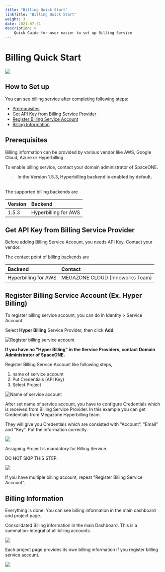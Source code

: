 ```yaml
---
title: "Billing Quick Start"
linkTitle: "Billing Quick Start"
weight: 3
date: 2021-07-31
description: >
    Quick Guide for user easier to set up Billing Service
---
```



# Billing Quick Start

![](/docs/using_spaceone_console/admin_guide/getting-started/billing_quick_start_img/billing_quick_start_img_01.png)


## How to Set up

You can see billing service after completing following steps:

* [Prerequisites](power-scheduler-quick-start.md#prerequisites)
* [Get API Key from Billing Service Provider](billing-quick-start.md#get-api-key-from-billing-service-provider)
* [Register Billing Service Account](billing-quick-start.md#register-billing-service-account-ex-hyper-billing)
* [Billing Information](billing-quick-start.md#billing-information)

## Prerequisites

Billing information can be provided by various vendor like AWS, Google Cloud, Azure or Hyperbilling.

To enable billing service, contact your domain administrator of SpaceONE.

> **In the Version 1.5.3, Hyperbilling backend is enabled by default.**


<br>
The supported billing backends are

| Version | Backend |
| :--- | :--- |
| 1.5.3 | Hyperbilling for AWS |

## Get API Key from Billing Service Provider

Before adding Billing Service Account, you needs API Key. Contact your vendor.

The contact point of billing backends are

| Backend | Contact |
| :--- | :--- |
| Hyperbilling for AWS | MEGAZONE CLOUD \(Innoworks Team\) |

## Register Billing Service Account \(Ex. Hyper Billing\)

To register billing service account, you can do in Identity &gt; Service Account.

Select **Hyper Billing** Service Provider, then click **Add**

![Register billing service account](/docs/using_spaceone_console/admin_guide/getting-started/billing_quick_start_img/billing_quick_start_img_02.png)


**If you have no "Hyper Billing" in the Service Providers, contact Domain Administrator of SpaceONE.**

Register Billing Service Account like following steps,

1. name of service account
2. Put Credentials \(API Key\)
3. Select Project

![Name of service account](/docs/using_spaceone_console/admin_guide/getting-started/billing_quick_start_img/billing_quick_start_img_03.png)

After set name of service account, you have to configure Credentials which is received from Billing Service Provider. In this example you can get Credentials from Megazone Hyperbilling team.

They will give you Credentials which are consisted with "Account", "Email" and "Key". Put the information correctly.

![](/docs/using_spaceone_console/admin_guide/getting-started/billing_quick_start_img/billing_quick_start_img_04.png)

Assigning Project is mandatory for Billing Service.

DO NOT SKIP THIS STEP.

![](/docs/using_spaceone_console/admin_guide/getting-started/billing_quick_start_img/billing_quick_start_img_05.png)

If you have multiple billing account, repeat "Register Billing Service Account".

## Billing Information

Everything is done. You can see billing information in the main dashboard and project page.

Consolidated Billing information in the main Dashboard. This is a summation-integral of all billing accounts. 

![](/docs/using_spaceone_console/admin_guide/getting-started/billing_quick_start_img/billing_quick_start_img_06.png)

Each project page provides its own billing information if you register billing service account.

![](/docs/using_spaceone_console/admin_guide/getting-started/billing_quick_start_img/billing_quick_start_img_07.png)


